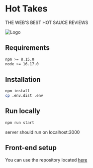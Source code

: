 # Hot Takes

THE WEB'S BEST HOT SAUCE REVIEWS


![Logo](https://repository-images.githubusercontent.com/415004142/add482f6-468a-4a9f-8e20-57c09226ea0b)


## Requirements



```bash
npm >= 8.15.0 
node >= 16.17.0
```
    
## Installation

```bash
npm install
cp .env.dist .env
```
## Run locally

```bash
npm run start
```

server should run on localhost:3000

## Front-end setup

You can use the repository located [here](https://github.com/OpenClassrooms-Student-Center/Web-Developer-P6/blob/master/README.md)